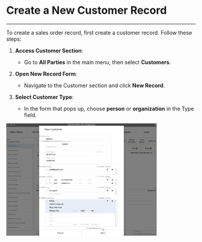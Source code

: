# Create a New Customer Record
___
To create a sales order record, first create a customer record. Follow these steps:

1. **Access Customer Section**:
    
    - Go to **All Parties** in the main menu, then select **Customers**.
2. **Open New Record Form**:
    
    - Navigate to the Customer section and click **New Record**.
3. **Select Customer Type**:
    
    - In the form that pops up, choose **person** or **organization** in the Type field.

<img src="https://github.com/Fx-Professional-Services/HorizonDocs/blob/main/assets/7_create_customer_record.png" width="400" height="300">
